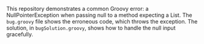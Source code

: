 This repository demonstrates a common Groovy error: a NullPointerException when passing null to a method expecting a List. The `bug.groovy` file shows the erroneous code, which throws the exception.  The solution, in `bugSolution.groovy`, shows how to handle the null input gracefully.